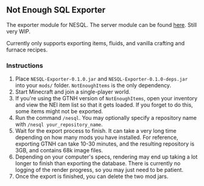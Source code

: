 ## Not Enough SQL Exporter

The exporter module for NESQL. The server module can be found
[here](https://github.com/D-Cysteine/nesql-server). Still very WIP.

Currently only supports exporting items, fluids, and vanilla crafting and
furnace recipes.

### Instructions

1. Place `NESQL-Exporter-0.1.0.jar` and `NESQL-Exporter-0.1.0-deps.jar` into
   your `mods/` folder. `NotEnoughItems` is the only dependency.
2. Start Minecraft and join a single-player world.
3. If you're using the GTNH version of `NotEnoughItems`, open your inventory and
   view the NEI item list so that it gets loaded. If you forget to do this, some
   items might not be exported.
4. Run the command `/nesql`. You may optionally specify a repository name with
   `/nesql your_repository_name`.
5. Wait for the export process to finish. It can take a very long time depending
   on how many mods you have installed. For reference, exporting GTNH can take
   10-30 minutes, and the resulting repository is 3GB, and contains 68k image
   files.
6. Depending on your computer's specs, rendering may end up taking a lot longer
   to finish than exporting the database. There is currently no logging of the
   render progress, so you may just need to be patient.
7. Once the export is finished, you can delete the two mod jars.
